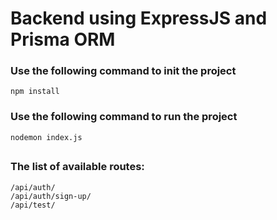 # Backend using ExpressJS and Prisma ORM

### Use the following command to init the project
```
npm install
```

###
### Use the following command to run the project
```
nodemon index.js
```


##
### The list of available routes:
```
/api/auth/
/api/auth/sign-up/
/api/test/
```